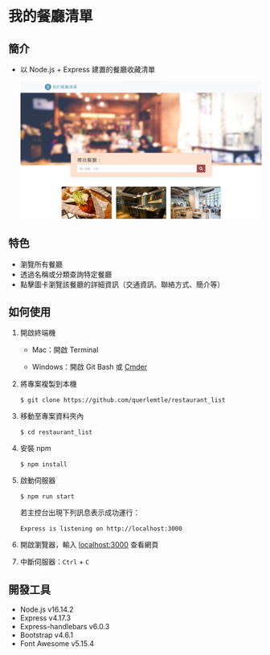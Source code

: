 # 我的餐廳清單

## 簡介

- 以 Node.js + Express 建置的餐廳收藏清單

  ![restaruant_list_preview](/public/images/preview.png)

## 特色

- 瀏覽所有餐廳
- 透過名稱或分類查詢特定餐廳
- 點擊圖卡瀏覽該餐廳的詳細資訊（交通資訊、聯絡方式、簡介等）

## 如何使用

1. 開啟終端機

   - Mac：開啟 Terminal

   - Windows：開啟 Git Bash 或 [Cmder](https://cmder.net/)

2. 將專案複製到本機

   ```
   $ git clone https://github.com/querlemtle/restaurant_list
   ```

3. 移動至專案資料夾內

   ```
   $ cd restaurant_list
   ```

4. 安裝 npm

   ```
   $ npm install
   ```

5. 啟動伺服器

   ```
   $ npm run start
   ```

   若主控台出現下列訊息表示成功運行：

   ```
   Express is listening on http://localhost:3000
   ```

6. 開啟瀏覽器，輸入 [localhost:3000](http://localhost:3000) 查看網頁

7. 中斷伺服器：`Ctrl` + `C`

## 開發工具

- Node.js v16.14.2
- Express v4.17.3
- Express-handlebars v6.0.3
- Bootstrap v4.6.1
- Font Awesome v5.15.4
